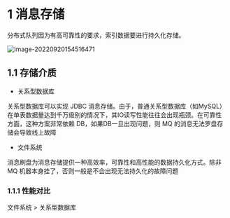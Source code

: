 # 1 消息存储

分布式队列因为有高可靠性的要求，索引数据要进行持久化存储。

![image-20220920154516471](https://lixianghong.oss-cn-beijing.aliyuncs.com/typore/image-20220920154516471.png)

## 1.1 存储介质

- 关系型数据库

关系型数据库可以实现 JDBC 消息存储。由于，普通关系型数据库（如MySQL）在单表数据量达到千万级别的情况下，其IO读写性能往往会出现瓶颈。在可靠性方面，这种方案非常依赖 DB，如果DB一旦出现问题，则 MQ 的消息无法罗盘存储会导致线上故障

- 文件系统

消息刷盘为消息存储提供一种高效率，可靠性和高性能的数据持久化方式。除非 MQ 机器本身挂了，否则一般是不会出现无法持久化的故障问题

### 1.1.1 性能对比

文件系统 > 关系型数据库

































